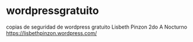# wordpressgratuito
copias de seguridad de wordpress gratuito
Lisbeth Pinzon
2do A Nocturno
https://lisbethpinzon.wordpress.com/
